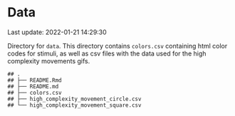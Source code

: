 Data
================
Last update: 2022-01-21 14:29:30

Directory for `data`. This directory contains `colors.csv` containing
html color codes for stimuli, as well as csv files with the data used
for the high complexity movements gifs.

    ## .
    ## ├── README.Rmd
    ## ├── README.md
    ## ├── colors.csv
    ## ├── high_complexity_movement_circle.csv
    ## └── high_complexity_movement_square.csv
